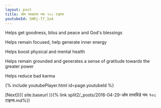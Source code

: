 ```yaml
---
layout: post
title: ओम स्वाक्षाया नमः १०८ टाइम्स
youtubeId: SHRj-77_1o4
---
```

 
 
Helps get goodness, bliss and peace and God's blessings
 
Helps remain focused, help generate inner energy 
 
Helps boost physical and mental health 
 
Helps remain grounded and generates a sense of gratitude towards the greater power 
 
Helps reduce bad karma
 
 
 
 


{% include youtubePlayer.html id=page.youtubeId %}
 
[Next]({{ site.baseurl }}{% link  split2/_posts/2016-04-29-ओम तत्त्वविडे नमः १०८ टाइम्स.md%})
 
